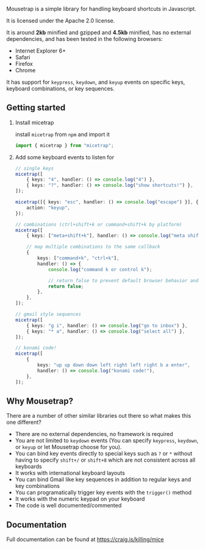 Mousetrap is a simple library for handling keyboard shortcuts in Javascript.

It is licensed under the Apache 2.0 license.

It is around **2kb** minified and gzipped and **4.5kb** minified, has no external dependencies, and has been tested in the following browsers:

-   Internet Explorer 6+
-   Safari
-   Firefox
-   Chrome

It has support for `keypress`, `keydown`, and `keyup` events on specific keys, keyboard combinations, or key sequences.

## Getting started

1.  Install micetrap

    install `micetrap` from `npm` and import it

    ```ts
    import { micetrap } from "micetrap";
    ```

2.  Add some keyboard events to listen for

    ```typescript
    // single keys
    micetrap([
        { keys: "4", handler: () => console.log("4") },
        { keys: "?", handler: () => console.log("show shortcuts!") },
    ]);

    micetrap([{ keys: "esc", handler: () => console.log("escape") }], {
        action: "keyup",
    });

    // combinations (ctrl+shift+k or command+shift+k by platform)
    micetrap([
        { keys: ["meta+shift+k"], handler: () => console.log("meta shift k") },

        // map multiple combinations to the same callback
        {
            keys: ["command+k", "ctrl+k"],
            handler: () => {
                console.log("command k or control k");

                // return false to prevent default browser behavior and stop event from bubbling
                return false;
            },
        },
    ]);

    // gmail style sequences
    micetrap([
        { keys: "g i", handler: () => console.log("go to inbox") },
        { keys: "* a", handler: () => console.log("select all") },
    ]);

    // konami code!
    micetrap([
        {
            keys: "up up down down left right left right b a enter",
            handler: () => console.log("konami code!"),
        },
    ]);
    ```

## Why Mousetrap?

There are a number of other similar libraries out there so what makes this one different?

-   There are no external dependencies, no framework is required
-   You are not limited to `keydown` events (You can specify `keypress`, `keydown`, or `keyup` or let Mousetrap choose for you).
-   You can bind key events directly to special keys such as `?` or `*` without having to specify `shift+/` or `shift+8` which are not consistent across all keyboards
-   It works with international keyboard layouts
-   You can bind Gmail like key sequences in addition to regular keys and key combinations
-   You can programatically trigger key events with the `trigger()` method
-   It works with the numeric keypad on your keyboard
-   The code is well documented/commented

## Documentation

Full documentation can be found at https://craig.is/killing/mice
